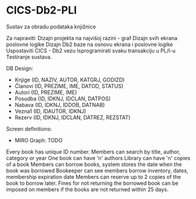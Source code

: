 # CICS-Db2-PLI
Sustav za obradu podataka knjižnice

Za napraviti:
  Dizajn projekta na najvišoj razini - graf
  Dizajn svih ekrana poslovne logike
  Dizajn Db2 baze na osnovu ekrana i poslovne logike
  Uspostaviti CICS - Db2 vezu
  Isprogramirati svaku transakciju u PL/I-u
  Testiranje sustava.

DB Design:

  - Knjige  (ID, NAZIV, AUTOR, KATGRJ, GODIZD)
  - Članovi (ID, PREZIME, IME, DATOD, STATUS)
  - Autori  (ID, PREZIME, IME)
  - Posudba (ID, IDKNJ, IDCLAN, DATPOS)
  - Nabava  (ID, IDKNJ, IDDOB, DATNAB)
  - Vezna1  (ID, IDAUTOR, IDKNJ)
  - Rezerv  (ID, IDKNJ, IDCLAN, DATREZ, REZSTAT)

Screen definitions:
  - MIRO Graph: TODO

Every book has unique ID number.
Members can search by title, author, category or year
One book can have 'n' authors
Library can have 'n' copies of a book
Members can borrow books, system stores the date when the book was borrowed 
Bookeeper can see members borrow inventory, dates, membership expiration date
Members can reserve up to 2 copies of the book to borrow later.
Fines for not returning the borrowed book can be imposed on members if the books are not returned within 25 days.